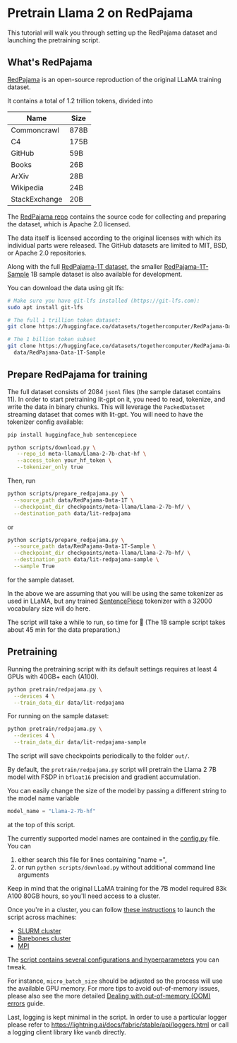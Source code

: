 # Pretrain Llama 2 on RedPajama

This tutorial will walk you through setting up the RedPajama dataset and launching the pretraining script.

## What's RedPajama

[RedPajama](https://github.com/togethercomputer/RedPajama-Data) is an open-source reproduction of the original LLaMA training dataset.

It contains a total of 1.2 trillion tokens, divided into

| Name          | Size |
|---------------|------|
| Commoncrawl   | 878B |
| C4            | 175B |
| GitHub        | 59B  |
| Books         | 26B  |
| ArXiv         | 28B  |
| Wikipedia     | 24B  |
| StackExchange | 20B  |

The [RedPajama repo](https://github.com/togethercomputer/RedPajama-Data) contains the source code for collecting and preparing the dataset, which is Apache 2.0 licensed.

The data itself is licensed according to the original licenses with which its individual parts were released.
The GitHub datasets are limited to MIT, BSD, or Apache 2.0 repositories.

Along with the full [RedPajama-1T dataset](https://huggingface.co/datasets/togethercomputer/RedPajama-Data-1T),
the smaller [RedPajama-1T-Sample](https://huggingface.co/datasets/togethercomputer/RedPajama-Data-1T-Sample) 1B sample dataset is also available for development.

You can download the data using git lfs:

```bash
# Make sure you have git-lfs installed (https://git-lfs.com):
sudo apt install git-lfs
```

```bash
# The full 1 trillion token dataset:
git clone https://huggingface.co/datasets/togethercomputer/RedPajama-Data-1T data/RedPajama-Data-1T
```

```bash
# The 1 billion token subset
git clone https://huggingface.co/datasets/togethercomputer/RedPajama-Data-1T-Sample \
  data/RedPajama-Data-1T-Sample
```

## Prepare RedPajama for training

The full dataset consists of 2084 `jsonl` files (the sample dataset contains 11). In order to start pretraining lit-gpt
on it, you need to read, tokenize, and write the data in binary chunks. This will leverage the `PackedDataset`
streaming dataset that comes with lit-gpt. You will need to have the tokenizer config available:

```bash
pip install huggingface_hub sentencepiece

python scripts/download.py \
   --repo_id meta-llama/Llama-2-7b-chat-hf \
   --access_token your_hf_token \
   --tokenizer_only true
```

Then, run

```bash
python scripts/prepare_redpajama.py \
  --source_path data/RedPajama-Data-1T \
  --checkpoint_dir checkpoints/meta-llama/Llama-2-7b-hf/ \
  --destination_path data/lit-redpajama
```

or

```bash
python scripts/prepare_redpajama.py \
  --source_path data/RedPajama-Data-1T-Sample \
  --checkpoint_dir checkpoints/meta-llama/Llama-2-7b-hf/ \
  --destination_path data/lit-redpajama-sample \
  --sample True
```

for the sample dataset.

In the above we are assuming that you will be using the same tokenizer as used in LLaMA, but any trained [SentencePiece](https://github.com/google/sentencepiece) tokenizer with a 32000 vocabulary size will do here.

The script will take a while to run, so time for :tea: (The 1B sample script takes about 45 min for the data preparation.)

## Pretraining

Running the pretraining script with its default settings requires at least 4 GPUs with 40GB+ each (A100).

```bash
python pretrain/redpajama.py \
  --devices 4 \
  --train_data_dir data/lit-redpajama
```

For running on the sample dataset:

```bash
python pretrain/redpajama.py \
  --devices 4 \
  --train_data_dir data/lit-redpajama-sample
```

The script will save checkpoints periodically to the folder `out/`.

By default, the `pretrain/redpajama.py` script will pretrain the Llama 2 7B model with FSDP in
`bfloat16` precision and gradient accumulation.

You can easily change the size of the model by passing a different string to the model name variable

```python
model_name = "Llama-2-7b-hf"
```

at the top of this script.

The currently supported model names are contained in the [config.py](https://github.com/Lightning-AI/lit-gpt/lit_gpt/config.py) file.
You can

1) either search this file for lines containing "name =",
2) or run `python scripts/download.py` without additional command line arguments

Keep in mind that the original LLaMA training for the 7B model required 83k A100 80GB
hours, so you'll need access to a cluster.

Once you're in a cluster, you can follow [these instructions](https://lightning.ai/docs/fabric/stable/fundamentals/launch.html#launch-on-a-cluster)
to launch the script across machines:

- [SLURM cluster](https://lightning.ai/docs/fabric/stable/guide/multi_node/slurm.html)
- [Barebones cluster](https://lightning.ai/docs/fabric/stable/guide/multi_node/barebones.html)
- [MPI](https://lightning.ai/docs/fabric/stable/guide/multi_node/other.html)

The [script contains several configurations and hyperparameters](https://github.com/Lightning-AI/lit-gpt/blob/main/pretrain/openwebtext.py#L23-L46) you can tweak.

For instance, `micro_batch_size` should be adjusted so the process will use the available
GPU memory. For more tips to avoid out-of-memory issues, please also see the more detailed
[Dealing with out-of-memory (OOM) errors](oom.md) guide.

Last, logging is kept minimal in the script. In order to use a particular logger
please refer to <https://lightning.ai/docs/fabric/stable/api/loggers.html> or
call a logging client library like `wandb` directly.
